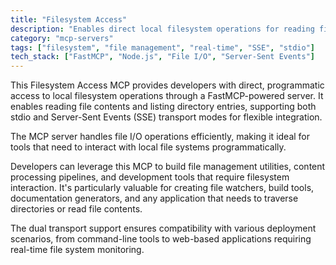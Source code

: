 ```yaml
---
title: "Filesystem Access"
description: "Enables direct local filesystem operations for reading files and listing directories through a FastMCP server supporting stdio and SSE transports."
category: "mcp-servers"
tags: ["filesystem", "file management", "real-time", "SSE", "stdio"]
tech_stack: ["FastMCP", "Node.js", "File I/O", "Server-Sent Events"]
---
```


This Filesystem Access MCP provides developers with direct, programmatic access to local filesystem operations through a FastMCP-powered server. It enables reading file contents and listing directory entries, supporting both stdio and Server-Sent Events (SSE) transport modes for flexible integration. 

The MCP server handles file I/O operations efficiently, making it ideal for tools that need to interact with local file systems programmatically.

Developers can leverage this MCP to build file management utilities, content processing pipelines, and development tools that require filesystem interaction. It's particularly valuable for creating file watchers, build tools, documentation generators, and any application that needs to traverse directories or read file contents. 

The dual transport support ensures compatibility with various deployment scenarios, from command-line tools to web-based applications requiring real-time file system monitoring.